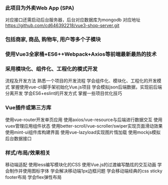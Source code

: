 
### 此项目为外卖Web App (SPA)
对应接口还需启动后台服务器，后台对应数据库为mongodb
对应地址 https://github.com/cd646392218/vue3-shop-server.git

### 包括商家, 商品, 购物车, 用户等多个子模块

### 使用Vue3全家桶+ES6++Webpack+Axios等前端最新最热的技术

### 采用模块化、组件化、工程化的模式开发

流程及开发方法
熟悉一个项目的开发流程
学会组件化、模块化、工程化的开发模式
掌握使用vue-cli脚手架初始化Vue.js项目
学会模拟json后端数据，实现前后端分离开发
学会ES6+eslint的开发方式
掌握一些项目优化技巧

### Vue插件或第三方库
  使用vue-router开发单页应用
  使用axios/vue-resource与后端进行数据交互
  使用vuex管理应用组件状态
  使用better-scroll/vue-scroller/swiper实现页面滑动效果
  使用mint-ui组件库构建界面
  使用vue-lazyload实现图片惰加载
  使用mockjs模拟后台数据接口

### 样式/布局/效果相关
移动端适配
使用less编写模块化的CSS
使用Vue.js的过渡编写酷炫的交互动画
学会制作并使用图标字体
学会解决移动端1px边框问题
学会移动端经典的css sticky footer布局
学会flex弹性布局


